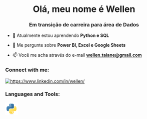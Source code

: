 <h1 align="center">Olá, meu nome é Wellen</h1>
<h3 align="center">Em transição de carreira para área de Dados</h3>

- 🌱 Atualmente estou aprendendo **Python e SQL**

- 💬 Me pergunte sobre **Power BI, Excel e Google Sheets**

- 📫 Você me acha através do e-mail **wellen.taiane@gmail.com**

<h3 align="left">Connect with me:</h3>
<p align="left">
<a href="https://linkedin.com/in/https://www.linkedin.com/in/wellen/" target="blank"><img align="center" src="https://raw.githubusercontent.com/rahuldkjain/github-profile-readme-generator/master/src/images/icons/Social/linked-in-alt.svg" alt="https://www.linkedin.com/in/wellen/" height="30" width="40" /></a>
</p>

<h3 align="left">Languages and Tools:</h3>
<p align="left"> <a href="https://www.python.org" target="_blank" rel="noreferrer"> <img src="https://raw.githubusercontent.com/devicons/devicon/master/icons/python/python-original.svg" alt="python" width="40" height="40"/> </a> </p>

